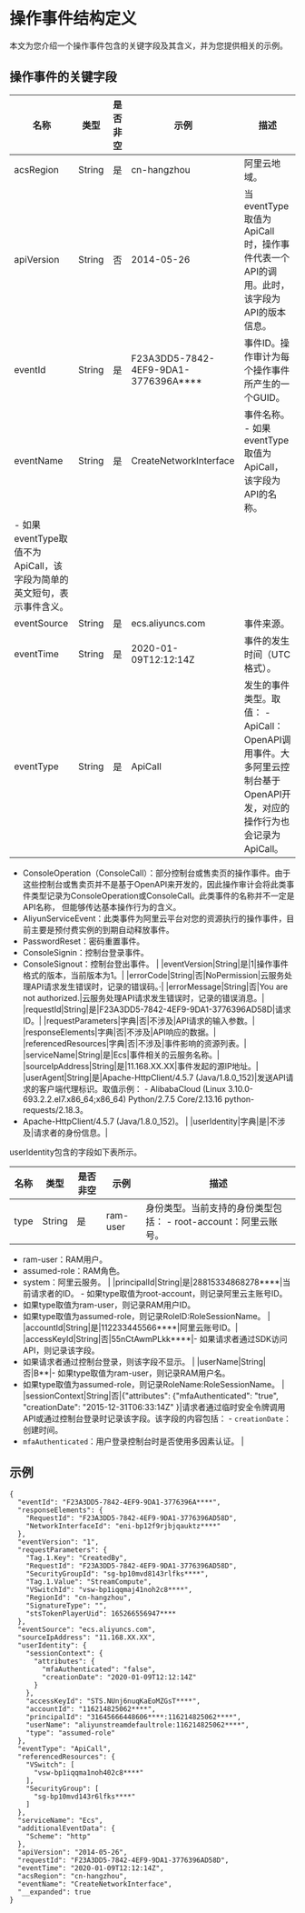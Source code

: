 # 操作事件结构定义

本文为您介绍一个操作事件包含的关键字段及其含义，并为您提供相关的示例。

## 操作事件的关键字段

|名称|类型|是否非空|示例|描述|
|--|--|----|--|--|
|acsRegion|String|是|cn-hangzhou|阿里云地域。|
|apiVersion|String|否|2014-05-26|当eventType取值为ApiCall时，操作事件代表一个API的调用。此时，该字段为API的版本信息。|
|eventId|String|是|F23A3DD5-7842-4EF9-9DA1-3776396A\*\*\*\*|事件ID。操作审计为每个操作事件所产生的一个GUID。|
|eventName|String|是|CreateNetworkInterface|事件名称。 -   如果eventType取值为ApiCall，该字段为API的名称。
-   如果eventType取值不为ApiCall，该字段为简单的英文短句，表示事件含义。 |
|eventSource|String|是|ecs.aliyuncs.com|事件来源。|
|eventTime|String|是|2020-01-09T12:12:14Z|事件的发生时间（UTC格式）。|
|eventType|String|是|ApiCall|发生的事件类型。取值： -   ApiCall：OpenAPI调用事件。大多阿里云控制台基于OpenAPI开发，对应的操作行为也会记录为ApiCall。
-   ConsoleOperation（ConsoleCall）：部分控制台或售卖页的操作事件。由于这些控制台或售卖页并不是基于OpenAPI来开发的，因此操作审计会将此类事件类型记录为ConsoleOperation或ConsoleCall。此类事件的名称并不一定是API名称， 但能够传达基本操作行为的含义。
-   AliyunServiceEvent：此类事件为阿里云平台对您的资源执行的操作事件，目前主要是预付费实例的到期自动释放事件。
-   PasswordReset：密码重置事件。
-   ConsoleSignin：控制台登录事件。
-   ConsoleSignout：控制台登出事件。 |
|eventVersion|String|是|1|操作事件格式的版本，当前版本为1。|
|errorCode|String|否|NoPermission|云服务处理API请求发生错误时，记录的错误码。·|
|errorMessage|String|否|You are not authorized.|云服务处理API请求发生错误时，记录的错误消息。|
|requestId|String|是|F23A3DD5-7842-4EF9-9DA1-3776396AD58D|请求ID。|
|requestParameters|字典|否|不涉及|API请求的输入参数。|
|responseElements|字典|否|不涉及|API响应的数据。|
|referencedResources|字典|否|不涉及|事件影响的资源列表。|
|serviceName|String|是|Ecs|事件相关的云服务名称。|
|sourceIpAddress|String|是|11.168.XX.XX|事件发起的源IP地址。|
|userAgent|String|是|Apache-HttpClient/4.5.7 \(Java/1.8.0\_152\)|发送API请求的客户端代理标识。取值示例： -   AlibabaCloud \(Linux 3.10.0-693.2.2.el7.x86\_64;x86\_64\) Python/2.7.5 Core/2.13.16 python-requests/2.18.3。
-   Apache-HttpClient/4.5.7 \(Java/1.8.0\_152\)。 |
|userIdentity|字典|是|不涉及|请求者的身份信息。|

userIdentity包含的字段如下表所示。

|名称|类型|是否非空|示例|描述|
|--|--|----|--|--|
|type|String|是|ram-user|身份类型。当前支持的身份类型包括： -   root-account：阿里云账号。
-   ram-user：RAM用户。
-   assumed-role：RAM角色。
-   system：阿里云服务。 |
|principalId|String|是|28815334868278\*\*\*\*|当前请求者的ID。 -   如果type取值为root-account，则记录阿里云主账号ID。
-   如果type取值为ram-user，则记录RAM用户ID。
-   如果type取值为assumed-role，则记录RoleID:RoleSessionName。 |
|accountId|String|是|112233445566\*\*\*\*|阿里云账号ID。|
|accessKeyId|String|否|55nCtAwmPLkk\*\*\*\*|-   如果请求者通过SDK访问API，则记录该字段。
-   如果请求者通过控制台登录，则该字段不显示。 |
|userName|String|否|B\*\*|-   如果type取值为ram-user，则记录RAM用户名。
-   如果type取值为assumed-role，则记录RoleName:RoleSessionName。 |
|sessionContext|String|否|\{"attributes": \{"mfaAuthenticated": "true", "creationDate": "2015-12-31T06:33:14Z" \}|请求者通过临时安全令牌调用API或通过控制台登录时记录该字段。该字段的内容包括： -   `creationDate`：创建时间。
-   `mfaAuthenticated`：用户登录控制台时是否使用多因素认证。 |

## 示例

```
{
  "eventId": "F23A3DD5-7842-4EF9-9DA1-3776396A****",
  "responseElements": {
    "RequestId": "F23A3DD5-7842-4EF9-9DA1-3776396AD58D",
    "NetworkInterfaceId": "eni-bp12f9rjbjqauktz****"
  },
  "eventVersion": "1",
  "requestParameters": {
    "Tag.1.Key": "CreatedBy",
    "RequestId": "F23A3DD5-7842-4EF9-9DA1-3776396AD58D",
    "SecurityGroupId": "sg-bp10mvd8143rlfks****",
    "Tag.1.Value": "StreamCompute",
    "VSwitchId": "vsw-bp1iqqmaj41noh2c8****",
    "RegionId": "cn-hangzhou",
    "SignatureType": "",
    "stsTokenPlayerUid": 165266556947****
  },
  "eventSource": "ecs.aliyuncs.com",
  "sourceIpAddress": "11.168.XX.XX",
  "userIdentity": {
    "sessionContext": {
      "attributes": {
        "mfaAuthenticated": "false",
        "creationDate": "2020-01-09T12:12:14Z"
      }
    },
    "accessKeyId": "STS.NUnj6nuqKaEoMZGsT****",
    "accountId": "116214825062****",
    "principalId": "31645666448606****:116214825062****",
    "userName": "aliyunstreamdefaultrole:116214825062****",
    "type": "assumed-role"
  },
  "eventType": "ApiCall",
  "referencedResources": {
    "VSwitch": [
      "vsw-bp1iqqma1noh402c8****"
    ],
    "SecurityGroup": [
      "sg-bp10mvd143r6lfks****"
    ]
  },
  "serviceName": "Ecs",
  "additionalEventData": {
    "Scheme": "http"
  },
  "apiVersion": "2014-05-26",
  "requestId": "F23A3DD5-7842-4EF9-9DA1-3776396AD58D",
  "eventTime": "2020-01-09T12:12:14Z",
  "acsRegion": "cn-hangzhou",
  "eventName": "CreateNetworkInterface",
  "__expanded": true
}
```

